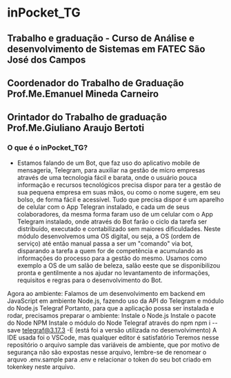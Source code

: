 # inPocket_TG
## Trabalho e graduação - Curso de Análise e desenvolvimento de Sistemas em FATEC São José dos Campos 
## Coordenador do Trabalho de Graduação Prof.Me.Emanuel Mineda Carneiro
## Orintador do Trabalho de graduação Prof.Me.Giuliano Araujo Bertoti

### O que é o inPocket_TG?
- Estamos falando de um Bot, que faz uso do aplicativo mobile de mensageria, Telegram, para auxiliar na gestão de micro empresas através de uma tecnologia fácil e barata, onde o usuário pouca informação e recursos tecnológicos precisa dispor para ter a gestão de sua pequena empresa em suas mãos, ou como o nome sugere, em seu bolso, de forma fácil e acessível. Tudo que precisa dispor é um aparelho de celular com o App Telegran instalado, e cada um de seus colaboradores, da mesma forma faram uso de um celular com o App Telegram instalado, onde através do Bot farão o ciclo da tarefa ser distribuído, executado e contabilizado sem maiores dificuldades.
Neste módulo desenvolvemos uma OS digital, ou seja, a OS (ordem de serviço) até então manual passa a ser um "comando" via bot, disparando a tarefa a quem for de competência e acumulando as informações do processo para a gestão do mesmo. 
Usamos como exemplo a OS de um salão de beleza, salão eeste que se disponibilizou pronta e gentilmente a nos ajudar no levantamento de informações, requisitos e regras para o desenvolvimento do Bot.

Agora ao ambiente:
Falamos de um desenvolvimento em backend em JavaScript em ambiente Node.js, fazendo uso da API do Telegram e módulo do Node.js Telegraf
Portanto, para que a aplicação possa ser instalada e rodar, precisamos preparar o ambiente:
Instale o Node.js
Instale o pacote do Node NPM
Instale o módulo do Node Telegraf através do npm
  npm i --save telegraf@3.17.3 -E (está foi a versão utilizada no desenvolvimento)
A IDE usada foi o VSCode, mas qualquer editor é satisfatório
Teremos nesse repositório o arquivo sample das variáveis de ambiente, que por motivo de segurança não são expostas nesse arquivo, lembre-se de renomear o arquvo .env.sample para .env e relacionar o token do seu bot criado em tokenkey neste arquivo.


